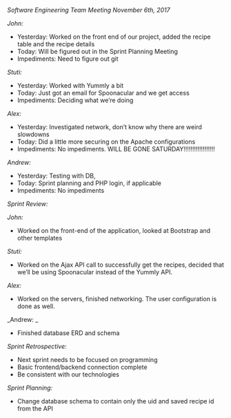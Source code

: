 _Software Engineering Team Meeting November 6th, 2017_

_John:_
- Yesterday: Worked on the front end of our project, added the recipe table and the recipe details
- Today: Will be figured out in the Sprint Planning Meeting
- Impediments: Need to figure out git

_Stuti:_
- Yesterday: Worked with Yummly a bit
- Today: Just got an email for Spoonacular and we get access
- Impediments: Deciding what we’re doing

_Alex:_
- Yesterday: Investigated network, don’t know why there are weird slowdowns
- Today: Did a little more securing on the Apache configurations
- Impediments: No impediments. WILL BE GONE SATURDAY!!!!!!!!!!!!!!!!!!

_Andrew:_
- Yesterday: Testing with DB, 
- Today: Sprint planning and PHP login, if applicable
- Impediments: No impediments 

_Sprint Review:_

_John:_
- Worked on the front-end of the application, looked at Bootstrap and other templates

_Stuti:_
- Worked on the Ajax API call to successfully get the recipes, decided that we’ll be using Spoonacular instead of the Yummly API. 

_Alex:_
- Worked on the servers, finished networking. The user configuration is done as well.

_Andrew: _
- Finished database ERD and schema

_Sprint Retrospective:_
- Next sprint needs to be focused on programming
- Basic frontend/backend connection complete
- Be consistent with our technologies

_Sprint Planning:_
- Change database schema to contain only the uid and saved recipe id from the API
